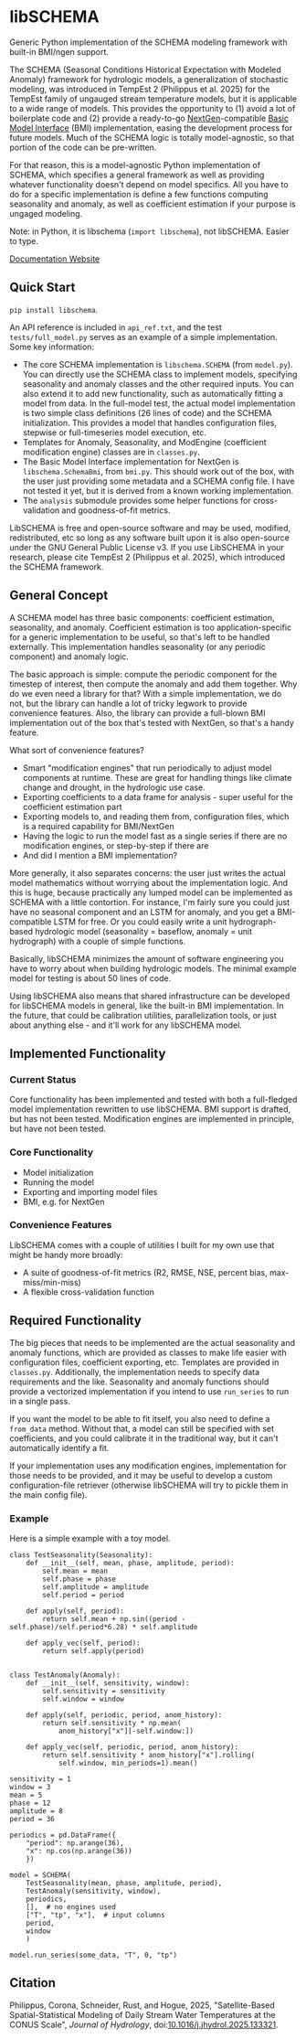 # libSCHEMA

Generic Python implementation of the SCHEMA modeling framework with built-in BMI/ngen support.

The SCHEMA (Seasonal Conditions Historical Expectation with Modeled Anomaly) framework for hydrologic models, a generalization of stochastic modeling, was introduced in TempEst 2 (Philippus et al. 2025) for the TempEst family of ungauged stream temperature models, but it is applicable to a wide range of models.  This provides the opportunity to (1) avoid a lot of boilerplate code and (2) provide a ready-to-go [NextGen](https://www.weather.gov/media/owp/oh/docs/2021-OWP-NWM-NextGen-Framework.pdf)-compatible [Basic Model Interface](https://joss.theoj.org/papers/10.21105/joss.02317) (BMI) implementation, easing the development process for future models.  Much of the SCHEMA logic is totally model-agnostic, so that portion of the code can be pre-written.

For that reason, this is a model-agnostic Python implementation of SCHEMA, which specifies a general framework as well as providing whatever functionality doesn't depend on model specifics.  All you have to do for a specific implementation is define a few functions computing seasonality and anomaly, as well as coefficient estimation if your purpose is ungaged modeling.

Note: in Python, it is libschema (`import libschema`), not libSCHEMA. Easier to type.

[Documentation Website](https://www.rivertempest.org/libschema/readme.html)

## Quick Start

`pip install libschema`.

An API reference is included in `api_ref.txt`, and the test `tests/full_model.py` serves as an example of a simple implementation. Some key information:

- The core SCHEMA implementation is `libschema.SCHEMA` (from `model.py`). You can directly use the SCHEMA class to implement models, specifying seasonality and anomaly classes and the other required inputs. You can also extend it to add new functionality, such as automatically fitting a model from data. In the full-model test, the actual model implementation is two simple class definitions (26 lines of code) and the SCHEMA initialization. This provides a model that handles configuration files, stepwise or full-timeseries model execution, etc.
- Templates for Anomaly, Seasonality, and ModEngine (coefficient modification engine) classes are in `classes.py`.
- The Basic Model Interface implementation for NextGen is `libschema.SchemaBmi`, from `bmi.py`. This should work out of the box, with the user just providing some metadata and a SCHEMA config file. I have not tested it yet, but it is derived from a known working implementation.
- The `analysis` submodule provides some helper functions for cross-validation and goodness-of-fit metrics.

LibSCHEMA is free and open-source software and may be used, modified, redistributed, etc so long as any software built upon it is also open-source under the GNU General Public License v3. If you use LibSCHEMA in your research, please cite TempEst 2 (Philippus et al. 2025), which introduced the SCHEMA framework.

## General Concept

A SCHEMA model has three basic components: coefficient estimation, seasonality, and anomaly.  Coefficient estimation is too application-specific for a generic implementation to be useful, so that's left to be handled externally.  This implementation handles seasonality (or any periodic component) and anomaly logic.

The basic approach is simple: compute the periodic component for the timestep of interest, then compute the anomaly and add them together.  Why do we even need a library for that?  With a simple implementation, we do not, but the library can handle a lot of tricky legwork to provide convenience features.  Also, the library can provide a full-blown BMI implementation out of the box that's tested with NextGen, so that's a handy feature.

What sort of convenience features?

- Smart "modification engines" that run periodically to adjust model components at runtime.  These are great for handling things like climate change and drought, in the hydrologic use case.
- Exporting coefficients to a data frame for analysis - super useful for the coefficient estimation part
- Exporting models to, and reading them from, configuration files, which is a required capability for BMI/NextGen
- Having the logic to run the model fast as a single series if there are no modification engines, or step-by-step if there are
- And did I mention a BMI implementation?

More generally, it also separates concerns: the user just writes the actual model mathematics without worrying about the implementation logic. And this is huge, because practically any lumped model can be implemented as SCHEMA with a little contortion. For instance, I'm fairly sure you could just have no seasonal component and an LSTM for anomaly, and you get a BMI-compatible LSTM for free. Or you could easily write a unit hydrograph-based hydrologic model (seasonality = baseflow, anomaly = unit hydrograph) with a couple of simple functions.

Basically, libSCHEMA minimizes the amount of software engineering you have to worry about when building hydrologic models. The minimal example model for testing is about 50 lines of code.

Using libSCHEMA also means that shared infrastructure can be developed for libSCHEMA models in general, like the built-in BMI implementation. In the future, that could be calibration utilities, parallelization tools, or just about anything else - and it'll work for any libSCHEMA model.

## Implemented Functionality

### Current Status

Core functionality has been implemented and tested with both a full-fledged model implementation rewritten to use libSCHEMA. BMI support is drafted, but has not been tested. Modification engines are implemented in principle, but have not been tested.

### Core Functionality

- Model initialization
- Running the model
- Exporting and importing model files
- BMI, e.g. for NextGen

### Convenience Features

LibSCHEMA comes with a couple of utilities I built for my own use that might be handy more broadly:

- A suite of goodness-of-fit metrics (R2, RMSE, NSE, percent bias, max-miss/min-miss)
- A flexible cross-validation function

## Required Functionality

The big pieces that needs to be implemented are the actual seasonality and anomaly functions, which are provided as classes to make life easier with configuration files, coefficient exporting, etc. Templates are provided in `classes.py`.  Additionally, the implementation needs to specify data requirements and the like. Seasonality and anomaly functions should provide a vectorized implementation if you intend to use `run_series` to run in a single pass.

If you want the model to be able to fit itself, you also need to define a `from_data` method. Without that, a model can still be specified with set coefficients, and you could calibrate it in the traditional way, but it can't automatically identify a fit.

If your implementation uses any modification engines, implementation for those needs to be provided, and it may be useful to develop a custom configuration-file retriever (otherwise libSCHEMA will try to pickle them in the main config file).

### Example

Here is a simple example with a toy model.

```
class TestSeasonality(Seasonality):
    def __init__(self, mean, phase, amplitude, period):
        self.mean = mean
        self.phase = phase
        self.amplitude = amplitude
        self.period = period
    
    def apply(self, period):
        return self.mean + np.sin((period - self.phase)/self.period*6.28) * self.amplitude
    
    def apply_vec(self, period):
        return self.apply(period)
    

class TestAnomaly(Anomaly):
    def __init__(self, sensitivity, window):
        self.sensitivity = sensitivity
        self.window = window
    
    def apply(self, periodic, period, anom_history):
        return self.sensitivity * np.mean(
            anom_history["x"][-self.window:])
    
    def apply_vec(self, periodic, period, anom_history):
        return self.sensitivity * anom_history["x"].rolling(
            self.window, min_periods=1).mean()
            
sensitivity = 1
window = 3
mean = 5
phase = 12
amplitude = 8
period = 36

periodics = pd.DataFrame({
    "period": np.arange(36),
    "x": np.cos(np.arange(36))
    })

model = SCHEMA(
    TestSeasonality(mean, phase, amplitude, period),
    TestAnomaly(sensitivity, window),
    periodics,
    [],  # no engines used
    ["T", "tp", "x"],  # input columns
    period,
    window
    )

model.run_series(some_data, "T", 0, "tp")
```

## Citation

Philippus, Corona, Schneider, Rust, and Hogue, 2025, "Satellite-Based Spatial-Statistical Modeling of Daily Stream Water Temperatures at the CONUS Scale", *Journal of Hydrology*, doi:[10.1016/j.jhydrol.2025.133321](https://doi.org/10.1016/j.jhydrol.2025.133321).
